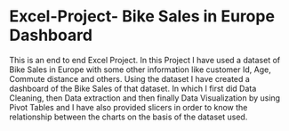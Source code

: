 # Excel-Project- Bike Sales in Europe Dashboard
This is an end to end Excel Project.
In this Project I have used a dataset of Bike Sales in Europe with some other information like customer Id, Age, Commute distance and others.
Using the dataset I have created a dashboard of the Bike Sales of that dataset.
In which I first did Data Cleaning, then Data extraction and then finally Data Visualization by using Pivot Tables
and I have also provided slicers in order to know the relationship between the charts on the basis of the dataset used.
